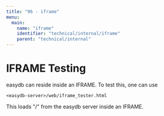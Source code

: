 ```yaml
---
title: "96 - iframe"
menu:
  main:
    name: "iframe"
    identifier: "technical/internal/iframe"
    parent: "technical/internal"
---
```

# IFRAME Testing

easydb can reside inside an IFRAME. To test this, one can use

```
<easydb-server>/web/iframe_tester.html
```

This loads "/" from the easydb server inside an IFRAME.
